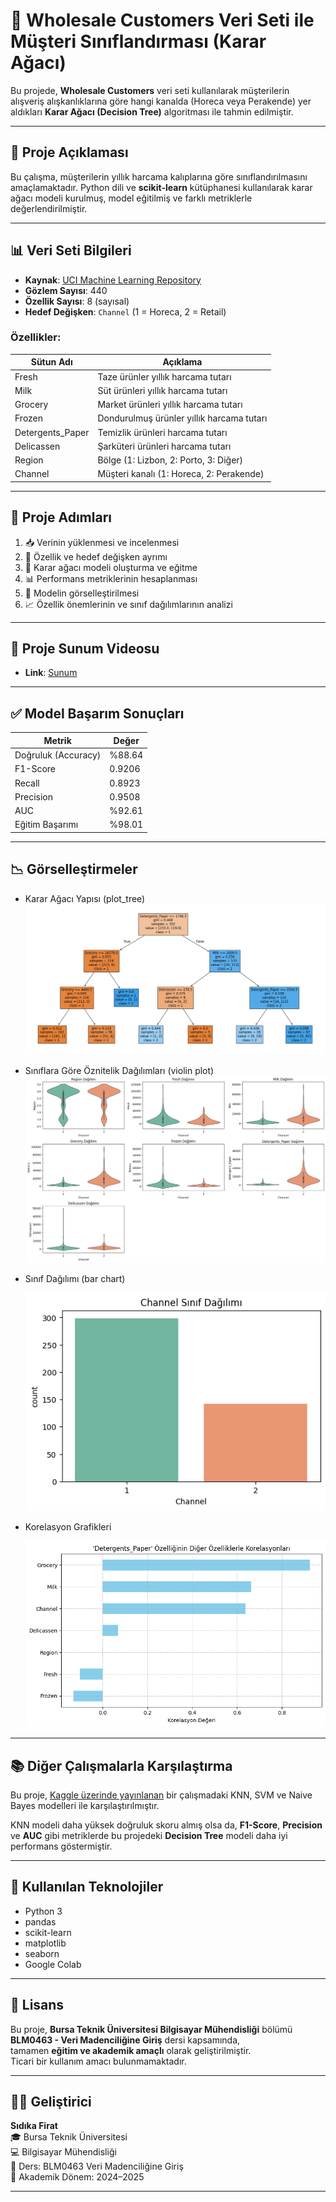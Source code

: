 # 🛒 Wholesale Customers Veri Seti ile Müşteri Sınıflandırması (Karar Ağacı)

Bu projede, **Wholesale Customers** veri seti kullanılarak müşterilerin alışveriş alışkanlıklarına göre hangi kanalda (Horeca veya Perakende) yer aldıkları **Karar Ağacı (Decision Tree)** algoritması ile tahmin edilmiştir.

---

## 📌 Proje Açıklaması

Bu çalışma, müşterilerin yıllık harcama kalıplarına göre sınıflandırılmasını amaçlamaktadır. Python dili ve **scikit-learn** kütüphanesi kullanılarak karar ağacı modeli kurulmuş, model eğitilmiş ve farklı metriklerle değerlendirilmiştir.

---

## 📊 Veri Seti Bilgileri

- **Kaynak**: [UCI Machine Learning Repository](https://archive.ics.uci.edu/dataset/292/wholesale+customers)  
- **Gözlem Sayısı**: 440  
- **Özellik Sayısı**: 8 (sayısal)  
- **Hedef Değişken**: `Channel` (1 = Horeca, 2 = Retail)

### Özellikler:

| Sütun Adı         | Açıklama                                      |
|------------------|-----------------------------------------------|
| Fresh            | Taze ürünler yıllık harcama tutarı            |
| Milk             | Süt ürünleri yıllık harcama tutarı            |
| Grocery          | Market ürünleri yıllık harcama tutarı         |
| Frozen           | Dondurulmuş ürünler yıllık harcama tutarı     |
| Detergents_Paper | Temizlik ürünleri harcama tutarı              |
| Delicassen       | Şarküteri ürünleri harcama tutarı             |
| Region           | Bölge (1: Lizbon, 2: Porto, 3: Diğer)         |
| Channel          | Müşteri kanalı (1: Horeca, 2: Perakende)      |

---

## 🧪 Proje Adımları

1. 📥 Verinin yüklenmesi ve incelenmesi  
2. 🧹 Özellik ve hedef değişken ayrımı  
3. 🧠 Karar ağacı modeli oluşturma ve eğitme  
4. 📊 Performans metriklerinin hesaplanması  
5. 🌲 Modelin görselleştirilmesi  
6. 📈 Özellik önemlerinin ve sınıf dağılımlarının analizi

---
## 🧰 Proje Sunum Videosu 
- **Link**: [Sunum](https://youtu.be/r4IkMQvrd-E?si=E2ZdmZWM1YtFfXLH)
--- 

## ✅ Model Başarım Sonuçları

| Metrik           | Değer     |
|------------------|-----------|
| Doğruluk (Accuracy) | %88.64  |
| F1-Score         | 0.9206    |
| Recall           | 0.8923    |
| Precision        | 0.9508    |
| AUC              | %92.61    |
| Eğitim Başarımı  | %98.01    |

---

## 📉 Görselleştirmeler

- Karar Ağacı Yapısı (plot_tree)
  ![Karar Ağacı](images/egitilmiskarar.png)
- Sınıflara Göre Öznitelik Dağılımları (violin plot)
   ![Violin Plot](images/barplot.png)  
- Sınıf Dağılımı (bar chart)
  
   ![Sınıf Dağılımı](images/sınıfdagilimi.png)
  
- Korelasyon Grafikleri
  
   ![Korelasyon](images/korelasyon.png)

---

## 📚 Diğer Çalışmalarla Karşılaştırma

Bu proje, [Kaggle üzerinde yayınlanan](https://www.kaggle.com/code/sahistapatel96/wholesale-customer-segmentation) bir çalışmadaki KNN, SVM ve Naive Bayes modelleri ile karşılaştırılmıştır.  

KNN modeli daha yüksek doğruluk skoru almış olsa da, **F1-Score**, **Precision** ve **AUC** gibi metriklerde bu projedeki **Decision Tree** modeli daha iyi performans göstermiştir.

---

## 🧰 Kullanılan Teknolojiler

- Python 3  
- pandas  
- scikit-learn  
- matplotlib  
- seaborn  
- Google Colab  

---

## 📄 Lisans

Bu proje, **Bursa Teknik Üniversitesi Bilgisayar Mühendisliği** bölümü  
**BLM0463 - Veri Madenciliğine Giriş** dersi kapsamında,  
tamamen **eğitim ve akademik amaçlı** olarak geliştirilmiştir.  
Ticari bir kullanım amacı bulunmamaktadır.

---

## 👩‍💻 Geliştirici

**Sıdıka Firat**  
🎓 Bursa Teknik Üniversitesi  
💻 Bilgisayar Mühendisliği  
📘 Ders: BLM0463 Veri Madenciliğine Giriş  
📅 Akademik Dönem: 2024–2025

---


